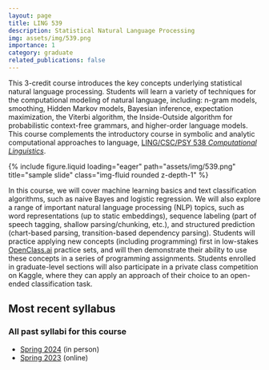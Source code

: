 ```yaml
---
layout: page
title: LING 539
description: Statistical Natural Language Processing
img: assets/img/539.png
importance: 1
category: graduate
related_publications: false
---
```


This 3-credit course introduces the key concepts underlying statistical natural language processing. Students will learn a variety of techniques for the computational modeling of natural language, including: n-gram models, smoothing, Hidden Markov models, Bayesian inference, expectation maximization, the Viterbi algorithm, the Inside-Outside algorithm for probabilistic context-free grammars, and higher-order language models. This course complements the introductory course in symbolic and analytic computational approaches to language, [LING/CSC/PSY 538 _Computational Linguistics_](/courses/ua_538).

<div class="row justify-content-sm-center">
    <div class="col-sm mt-3 mt-md-0">
        {% include figure.liquid loading="eager" path="assets/img/539.png" title="sample slide" class="img-fluid rounded z-depth-1" %}
    </div>
</div>

In this course, we will cover machine learning basics and text classification algorithms, such as naive Bayes and logistic regression. We will also explore a range of important natural language processing (NLP) topics, such as word representations (up to static embeddings), sequence labeling (part of speech tagging, shallow parsing/chunking, etc.), and structured prediction (chart-based parsing, transition-based dependency parsing). Students will practice applying new concepts (including programming) first in low-stakes [OpenClass.ai](https://openclass.ai/) practice sets, and will then demonstrate their ability to use these concepts in a series of programming assignments. Students enrolled in graduate-level sections will also participate in a private class competition on Kaggle, where they can apply an approach of their choice to an open-ended classification task.

## Most recent syllabus

<div class="row justify-content-sm-center">
  <div class="col-sm mt-3 mt-md-0">
    <object data="/assets/pdf/LING539-2024Spr-Jackson.pdf" type='application/pdf' width="100%" height="800">
    </object>
  </div>
</div>

### All past syllabi for this course

- [Spring 2024](/assets/pdf/LING539-2024Spr-Jackson.pdf) (in person)
- [Spring 2023](/assets/pdf/LING539-2023Spr-Jackson.pdf) (online)
